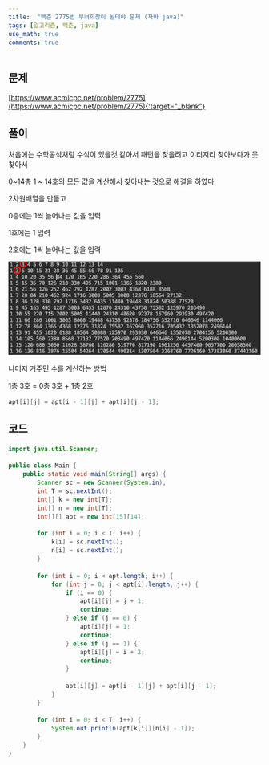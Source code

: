 ```yaml
---
title:  "백준 2775번 부녀회장이 될테야 문제 (자바 java)"
tags: [알고리즘, 백준, java]
use_math: true
comments: true
---
```


## 문제

[https://www.acmicpc.net/problem/2775](https://www.acmicpc.net/problem/2775){:target="_blank"}

## 풀이
처음에는 수학공식처럼 수식이 있을것 같아서 패턴을 찾을려고 이리저리 찾아보다가 못찾아서 

0~14층 1 ~ 14호의 모든 값을 계산해서 찾아내는 것으로 해결을 하였다 

2차원배열을 만들고

0층에는 1씩 늘어나는 값을 입력

1호에는 1 입력

2호에는 1씩 늘어나는 값을 입력

![합계 계산](/assets/images/20200923/boj-2775-01.png)

나머지 거주민 수를 계산하는 방법

1층 3호 = 0층 3호 + 1층 2호

```java 
apt[i][j] = apt[i - 1][j] + apt[i][j - 1];
```

## 코드

```java 
import java.util.Scanner;

public class Main {
    public static void main(String[] args) {
        Scanner sc = new Scanner(System.in);
        int T = sc.nextInt();
        int[] k = new int[T];
        int[] n = new int[T];
        int[][] apt = new int[15][14];

        for (int i = 0; i < T; i++) {
            k[i] = sc.nextInt();
            n[i] = sc.nextInt();
        }

        for (int i = 0; i < apt.length; i++) {
            for (int j = 0; j < apt[i].length; j++) {
                if (i == 0) {
                    apt[i][j] = j + 1;
                    continue;
                } else if (j == 0) {
                    apt[i][j] = 1;
                    continue;
                } else if (j == 1) {
                    apt[i][j] = i + 2;
                    continue;
                }

                apt[i][j] = apt[i - 1][j] + apt[i][j - 1];
            }
        }

        for (int i = 0; i < T; i++) {
            System.out.println(apt[k[i]][n[i] - 1]);
        }
    }
}
```
